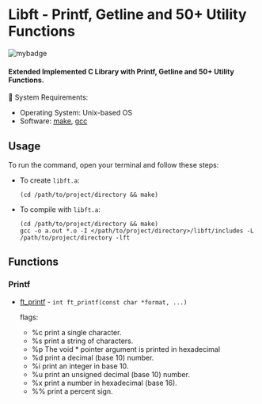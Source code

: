 #  Libft - Printf, Getline and 50+ Utility Functions

![mybadge](https://badgen.net/badge/SKILLS/%20C,%20LIBC,%20LINKED%20LISTS%20/blue?scale=1.2)

#### Extended Implemented C Library with Printf, Getline and 50+ Utility Functions.

🔧 System Requirements:
   - Operating System: Unix-based OS
   - Software: [make](https://www.gnu.org/software/make/), [gcc](https://gcc.gnu.org/)

## Usage
 
To run the command, open your terminal and follow these steps:

  - To create ```libft.a```:
  
      ```shell
      (cd /path/to/project/directory && make)
      ```

   - To compile with ```libft.a```:
  
      ```shell
      (cd /path/to/project/directory && make)
      gcc -o a.out *.o -I </path/to/project/directory>/libft/includes -L /path/to/project/directory -lft
      ```

## Functions
### Printf

   - [ft_printf](libft/ft_printf/ft_printf.c[122]) - ```int	ft_printf(const char *format, ...)```

      flags:
        -  %c print a single character.
        -  %s print a string of characters.
        -  %p The void * pointer argument is printed in hexadecimal
        -  %d print a decimal (base 10) number.
        -  %i print an integer in base 10.
        -  %u print an unsigned decimal (base 10) number.
        -  %x print a number in hexadecimal (base 16).
        -  %% print a percent sign.
